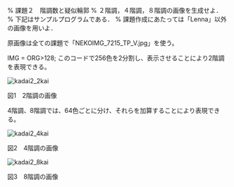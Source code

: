 % 課題２　階調数と疑似輪郭
% ２階調，４階調，８階調の画像を生成せよ．
% 下記はサンプルプログラムである．
% 課題作成にあたっては「Lenna」以外の画像を用いよ．

原画像は全ての課題で「NEKOIMG_7215_TP_V.jpg」を使う。

IMG = ORG>128;
このコードで256色を2分割し、表示させることにより2階調を表現できる。

![kadai2_2kai](https://user-images.githubusercontent.com/28531844/28501368-9c69f7f2-7015-11e7-8a9e-bc3b2f488351.png)

図1　2階調の画像

4階調、8階調では、64色ごとに分け、それらを加算することにより表現できる。

![kadai2_4kai](https://user-images.githubusercontent.com/28531844/28501386-e65d12ea-7015-11e7-93da-6fc1372c162d.png)

図2　4階調の画像

![kadai2_8kai](https://user-images.githubusercontent.com/28531844/28501391-fce0bf1c-7015-11e7-8a0d-a8dc34b21887.png)

図3　8階調の画像

